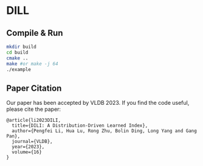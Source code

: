 # DILL
## Compile & Run


```bash
mkdir build
cd build
cmake ..
make #or make -j 64
./example
```

## Paper Citation

Our paper has been accepted by VLDB 2023. If you find the code useful, please cite the paper:

```
@article{li2023DILI,
  title={DILI: A Distribution-Driven Learned Index},
  author={Pengfei Li, Hua Lu, Rong Zhu, Bolin Ding, Long Yang and Gang Pan},
  journal={VLDB},
  year={2023},
  volume={16}
}
```